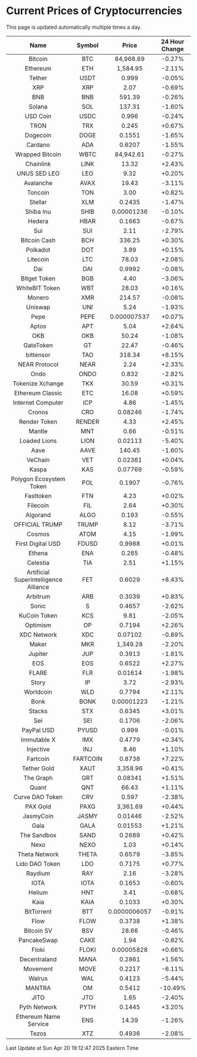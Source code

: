 # Current Prices of Cryptocurrencies
This page is updated automatically multiple times a day.

| Name | Symbol | Price | 24 Hour Change |
| :---: |:---:| :---: | :---: |
| Bitcoin | BTC | 84,968.69 | -0.27% |
| Ethereum | ETH | 1,584.95 | -2.11% |
| Tether | USDT | 0.999 | -0.05% |
| XRP | XRP | 2.07 | -0.69% |
| BNB | BNB | 591.39 | -0.26% |
| Solana | SOL | 137.31 | -1.60% |
| USD Coin | USDC | 0.996 | -0.24% |
| TRON | TRX | 0.245 | +0.67% |
| Dogecoin | DOGE | 0.1551 | -1.65% |
| Cardano | ADA | 0.6207 | -1.55% |
| Wrapped Bitcoin | WBTC | 84,942.61 | -0.27% |
| Chainlink | LINK | 13.32 | +2.43% |
| UNUS SED LEO | LEO | 9.32 | +0.20% |
| Avalanche | AVAX | 19.43 | -3.11% |
| Toncoin | TON | 3.00 | +0.82% |
| Stellar | XLM | 0.2435 | -1.47% |
| Shiba Inu | SHIB | 0.00001236 | -0.10% |
| Hedera | HBAR | 0.1663 | -0.67% |
| Sui | SUI | 2.11 | -2.79% |
| Bitcoin Cash | BCH | 336.25 | +0.30% |
| Polkadot | DOT | 3.89 | +0.15% |
| Litecoin | LTC | 78.03 | +2.08% |
| Dai | DAI | 0.9992 | -0.08% |
| Bitget Token | BGB | 4.40 | -3.06% |
| WhiteBIT Token | WBT | 28.03 | +0.16% |
| Monero | XMR | 214.57 | -0.08% |
| Uniswap | UNI | 5.24 | -1.93% |
| Pepe | PEPE | 0.000007537 | +0.07% |
| Aptos | APT | 5.04 | +2.64% |
| OKB | OKB | 50.24 | -1.08% |
| GateToken | GT | 22.47 | -0.46% |
| bittensor | TAO | 318.34 | +8.15% |
| NEAR Protocol | NEAR | 2.24 | +2.33% |
| Ondo | ONDO | 0.832 | -2.82% |
| Tokenize Xchange | TKX | 30.59 | +0.31% |
| Ethereum Classic | ETC | 16.08 | +0.59% |
| Internet Computer | ICP | 4.86 | -1.45% |
| Cronos | CRO | 0.08246 | -1.74% |
| Render Token | RENDER | 4.33 | +2.45% |
| Mantle | MNT | 0.66 | -0.51% |
| Loaded Lions | LION | 0.02113 | -5.40% |
| Aave | AAVE | 140.45 | -1.60% |
| VeChain | VET | 0.02361 | +0.04% |
| Kaspa | KAS | 0.07769 | -0.59% |
| Polygon Ecosystem Token | POL | 0.1907 | -0.76% |
| Fasttoken | FTN | 4.23 | +0.02% |
| Filecoin | FIL | 2.64 | +0.30% |
| Algorand | ALGO | 0.193 | -0.55% |
| OFFICIAL TRUMP | TRUMP | 8.12 | -3.71% |
| Cosmos | ATOM | 4.15 | -1.99% |
| First Digital USD | FDUSD | 0.9988 | +0.01% |
| Ethena | ENA | 0.285 | -0.48% |
| Celestia | TIA | 2.51 | +1.15% |
| Artificial Superintelligence Alliance | FET | 0.6029 | +8.43% |
| Arbitrum | ARB | 0.3039 | +0.83% |
| Sonic | S | 0.4657 | -2.62% |
| KuCoin Token | KCS | 9.81 | -2.05% |
| Optimism | OP | 0.7194 | +2.26% |
| XDC Network | XDC | 0.07102 | -0.89% |
| Maker | MKR | 1,349.28 | -2.20% |
| Jupiter | JUP | 0.3913 | -1.81% |
| EOS | EOS | 0.6522 | +2.27% |
| FLARE | FLR | 0.01614 | -1.98% |
| Story | IP | 3.72 | -2.93% |
| Worldcoin | WLD | 0.7794 | +2.11% |
| Bonk | BONK | 0.00001223 | -1.21% |
| Stacks | STX | 0.6345 | +3.01% |
| Sei | SEI | 0.1706 | -2.06% |
| PayPal USD | PYUSD | 0.999 | -0.01% |
| Immutable X | IMX | 0.4779 | +0.34% |
| Injective | INJ | 8.46 | +1.10% |
| Fartcoin | FARTCOIN | 0.8738 | +7.22% |
| Tether Gold | XAUT | 3,358.96 | +0.41% |
| The Graph | GRT | 0.08341 | +1.51% |
| Quant | QNT | 66.43 | +1.11% |
| Curve DAO Token | CRV | 0.597 | -2.38% |
| PAX Gold | PAXG | 3,361.69 | +0.44% |
| JasmyCoin | JASMY | 0.01446 | -2.52% |
| Gala | GALA | 0.01553 | +1.21% |
| The Sandbox | SAND | 0.2689 | +0.42% |
| Nexo | NEXO | 1.03 | +0.14% |
| Theta Network | THETA | 0.6579 | -3.85% |
| Lido DAO Token | LDO | 0.7175 | +0.77% |
| Raydium | RAY | 2.16 | -3.28% |
| IOTA | IOTA | 0.1653 | -0.60% |
| Helium | HNT | 3.41 | -0.68% |
| Kaia | KAIA | 0.1033 | +0.30% |
| BitTorrent | BTT | 0.0000006057 | -0.91% |
| Flow | FLOW | 0.3738 | +1.38% |
| Bitcoin SV | BSV | 28.66 | -0.46% |
| PancakeSwap | CAKE | 1.94 | -0.82% |
| Floki | FLOKI | 0.00005828 | +0.66% |
| Decentraland | MANA | 0.2861 | +1.56% |
| Movement | MOVE | 0.2217 | -6.11% |
| Walrus | WAL | 0.4123 | -5.44% |
| MANTRA | OM | 0.5412 | -10.49% |
| JITO | JTO | 1.65 | -2.40% |
| Pyth Network | PYTH | 0.1445 | +3.20% |
| Ethereum Name Service | ENS | 14.39 | -1.26% |
| Tezos | XTZ | 0.4936 | -2.08% |

Last Update at Sun Apr 20 19:12:47 2025 Eastern Time